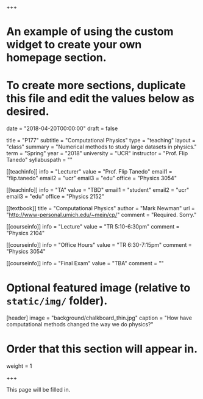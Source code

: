 +++
# An example of using the custom widget to create your own homepage section.
# To create more sections, duplicate this file and edit the values below as desired.

date = "2018-04-20T00:00:00"
draft = false




title = "P177"
subtitle = "Computational Physics"
type = "teaching"
layout = "class"
summary = "Numerical methods to study large datasets in physics."
term = "Spring"
year = "2018"
university = "UCR"
instructor = "Prof. Flip Tanedo"
syllabuspath = ""

[[teachinfo]]
  info = "Lecturer"
  value = "Prof. Flip Tanedo"
  email1 = "flip.tanedo"
  email2 = "ucr"
  email3 = "edu"
  office = "Physics 3054"

[[teachinfo]]
  info = "TA"
  value = "TBD"
  email1 = "student"
  email2 = "ucr"
  email3 = "edu"
  office = "Physics 2152"


[[textbook]]
  title = "Computational Physics"
  author = "Mark Newman"
  url = "http://www-personal.umich.edu/~mejn/cp/"
  comment = "Required. Sorry."




[[courseinfo]]
  info = "Lecture"
  value = "TR 5:10-6:30pm"
  comment = "Physics 2104"

[[courseinfo]]
  info = "Office Hours"
  value = "TR 6:30-7:15pm"
  comment = "Physics 3054"

[[courseinfo]]
  info = "Final Exam"
  value = "TBA"
  comment = ""


# Optional featured image (relative to `static/img/` folder).
[header]
image = "background/chalkboard_thin.jpg"
caption = "How have computational methods changed the way we do physics?"


# Order that this section will appear in.
weight = 1

+++


This page will be filled in.
